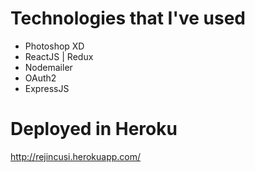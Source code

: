 # Technologies that I've used

* Photoshop XD
* ReactJS | Redux
* Nodemailer
* OAuth2
* ExpressJS

# Deployed in Heroku

http://rejincusi.herokuapp.com/
